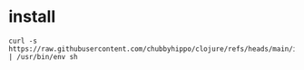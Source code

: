 # install
```shell
curl -s https://raw.githubusercontent.com/chubbyhippo/clojure/refs/heads/main/install.sh | /usr/bin/env sh
```
